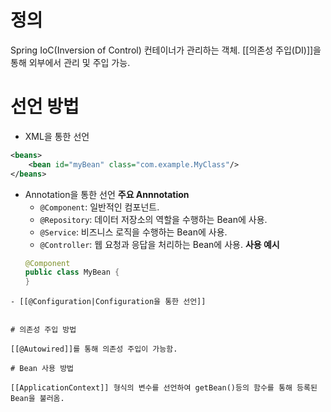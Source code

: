 # 정의

Spring IoC(Inversion of Control) 컨테이너가 관리하는 객체.
[[의존성 주입(DI)]]을 통해 외부에서 관리 및 주입 가능.

# 선언 방법

- XML을 통한 선언
```xml
<beans> 
	<bean id="myBean" class="com.example.MyClass"/> 
</beans>
```

- Annotation을 통한 선언
	**주요 Annnotation**
	- `@Component`: 일반적인 컴포넌트.
	- `@Repository`: 데이터 저장소의 역할을 수행하는 Bean에 사용.
	- `@Service`: 비즈니스 로직을 수행하는 Bean에 사용.
	- `@Controller`: 웹 요청과 응답을 처리하는 Bean에 사용.
	**사용 예시**
	```java
	@Component 
	public class MyBean { 
	}
```
- [[@Configuration|Configuration을 통한 선언]]


# 의존성 주입 방법

[[@Autowired]]를 통해 의존성 주입이 가능함.

# Bean 사용 방법

[[ApplicationContext]] 형식의 변수를 선언하여 getBean()등의 함수를 통해 등록된 Bean을 불러옴.